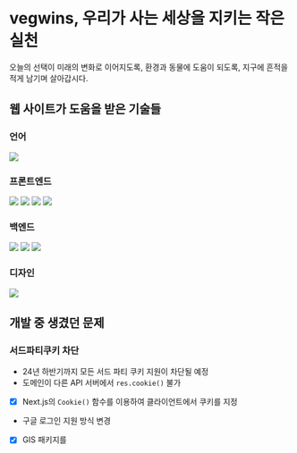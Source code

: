 # vegwins, 우리가 사는 세상을 지키는 작은 실천
오늘의 선택이 미래의 변화로 이어지도록, 환경과 동물에 도움이 되도록, 지구에 흔적을 적게 남기며 살아갑시다.

## 웹 사이트가 도움을 받은 기술들

### 언어
<img src="https://img.shields.io/badge/typescript-3178C6?style=for-the-badge&logo=typescript&logoColor=white">

### 프론트엔드
<div> 
  <img src="https://img.shields.io/badge/nextjs-000000?style=for-the-badge&logo=nextdotjs&logoColor=white">
  <img src="https://img.shields.io/badge/Vercel-000000?style=for-the-badge&logo=vercel&logoColor=white">
  <img src="https://img.shields.io/badge/Tailwind_CSS-38B2AC?style=for-the-badge&logo=tailwind-css&logoColor=white">
  <img src="https://img.shields.io/badge/PWA-5A0FC8?style=for-the-badge&logo=PWA&logoColor=white">
</div>

### 백엔드
<div>
  <img src="https://img.shields.io/badge/Express.js-404D59?style=for-the-badge">
  <img src="https://img.shields.io/badge/MongoDB-4EA94B?style=for-the-badge&logo=mongodb&logoColor=white">
  <img src="https://img.shields.io/badge/Amazon_AWS-232F3E?style=for-the-badge&logo=amazon-aws&logoColor=white">
</div>

### 디자인
<img src="https://img.shields.io/badge/Figma-F24E1E?style=for-the-badge&logo=figma&logoColor=white">

## 개발 중 생겼던 문제
### 서드파티쿠키 차단
- 24년 하반기까지 모든 서드 파티 쿠키 지원이 차단될 예정
- 도메인이 다른 API 서버에서 `res.cookie()` 불가
- [x] Next.js의 `Cookie()` 함수를 이용하여 클라이언트에서 쿠키를 지정
- 구글 로그인 지원 방식 변경
- [x] GIS 패키지를 <script> 태그에서 필요할 때 다운로드
- [x] FedCM을 지원하는 One Tap 방식 로그인 구현 

### Next14 + fetch
- Axios, React-Query 없이 Next14의 기능을 끝까지 활용해보고자 함.
- [x] SSR 시, jwt 토큰 전송 및 갱신 로직 구현
- [x] fetch 함수의 `cache`, `tags` 기능을 이용하여 캐시를 특정
- [x] `revalidatePath`, `revalidateTag` 함수를 이용해 사용자가 데이터를 변경한 경우, 데이터 갱신

### 크로스 브라우징 + 모바일 문제
- 안드로이드 스마트폰에서 엔터키 대신 이동키가 쓰임
- [x] `<input type="search"/>` 로 이동이 일어나지 않고 엔터키가 작동하도록 함
- 삼성 브라우저 및 카카오 인앱 브라우저에서 구글 One Tap 로그인 불가
- [x] 리다이렉트 방식 구글 로그인 추가
- 스마트폰에서 촬영한 이미지가 업로드 안됨
- [x] formData의 용량 한계가 원인. 클라이언트에서 이미지 압축 후 서버에서 AWS S3에 저장

### Modal, BottomSheet 등에서 불필요한 데이터 페칭
- 사용자 동작으로 열리지 않았음에도 SSR로 API 요청
- [x] Next의 Parallel Routing, Intercept Routing 을 이용해서 URL path를 변경하고, 해당 경로 진입 시에만 API 요청

### AWS 로드밸런서 과금 문제
- https 적용을 위해 사용하는 로드밸런서에서 ipv4 주소 이용료가 발생(월 14.4달러)
- [x] nginx를 이용해서 EC2 인스턴스 내에서 https 적용

## .gif로 보는 웹 사이트
### 홈화면
![home](https://github.com/han-kimm/vegwins-fe/assets/78120157/6d9f90fe-cb02-42eb-88e6-d07e34a4000c)


### 소셜 로그인
|리다이렉트 방식(카카오인앱브라우저 지원)|구글 원탭 로그인 (애플)|구글 원탭 로그인 (안드로이드)|
|---|---|---|
|![redirect](https://github.com/han-kimm/vegwins-fe/assets/78120157/8a21c465-e0ef-473b-aecd-73c6e82088aa)|![onetap-apple](https://github.com/han-kimm/vegwins-fe/assets/78120157/4410bb1a-8472-4f98-961e-a53ecf004ec8)|![onetab-android](https://github.com/han-kimm/vegwins-fe/assets/78120157/248f037f-431e-4765-9d94-70767619a024)|

### 
